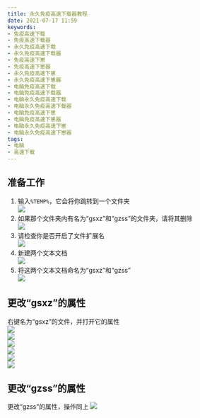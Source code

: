 ```yaml
---
title: 永久免疫高速下载器教程
date: 2021-07-17 11:59
keywords:
- 免疫高速下载
- 免疫高速下载器
- 永久免疫高速下载
- 永久免疫高速下载器
- 免疫高速下崽
- 免疫高速下崽器
- 永久免疫高速下崽
- 永久免疫高速下崽器
- 电脑免疫高速下载
- 电脑免疫高速下载器
- 电脑永久免疫高速下载
- 电脑永久免疫高速下载器
- 电脑免疫高速下崽
- 电脑免疫高速下崽器
- 电脑永久免疫高速下崽
- 电脑永久免疫高速下崽器
tags:
- 电脑
- 高速下载
---
```


## 准备工作
1. 输入`%TEMP%`，它会将你跳转到一个文件夹  
![](http://r.photo.store.qq.com/psc?/V50JJy4Z3NNFas3HXSRb2L3aEL0VsAsl/45NBuzDIW489QBoVep5mcdLAM2P9*h*FP5T3VcovvBjoU7Oc0ixP1TlmZ77blCmstJXGUFqRwboOUYgvA5rHVwsarLezujJfgr8oulCZ0HU!/r)
2. 如果那个文件夹内有名为“gsxz”和“gzss”的文件夹，请将其删除  
![](http://r.photo.store.qq.com/psc?/V50JJy4Z3NNFas3HXSRb2L3aEL0VsAsl/45NBuzDIW489QBoVep5mcdLAM2P9*h*FP5T3VcovvBjSkLTJVTTiQ30KquTDRwWOGd1pDsyqYtAj5BTQ9wDi7YESSv4HgYIK4ZD0EYNLWkg!/r)
3. 请检查你是否开启了文件扩展名  
![](http://r.photo.store.qq.com/psc?/V50JJy4Z3NNFas3HXSRb2L3aEL0VsAsl/45NBuzDIW489QBoVep5mcX6F.GDyadmSqUMHz*HXbxiWNC6U4n1*XEeZ4V21gmZvSkDKqpozqICuZeDy75yjB44wuiOr15B9reUDoZb4rFQ!/r)
4. 新建两个文本文档  
![](http://r.photo.store.qq.com/psc?/V50JJy4Z3NNFas3HXSRb2L3aEL0VsAsl/45NBuzDIW489QBoVep5mcX6F.GDyadmSqUMHz*HXbxgw2tS8Nf*Gqpsfp.dL.0dizH1jzDymkXrtl50JjNsO0D3wxi*Pomxkz1Vmvw47lAY!/r)
5. 将这两个文本文档命名为“gsxz”和“gzss”  
![](http://r.photo.store.qq.com/psc?/V50JJy4Z3NNFas3HXSRb2L3aEL0VsAsl/45NBuzDIW489QBoVep5mcX6F.GDyadmSqUMHz*HXbxiSYuazj2STj.WSG8SKwjsSTROup7HTpZGVNOx3WxV1H7RurU9oio4ZHAAvfKZNmBA!/r)

## 更改“gsxz”的属性
右键名为“gsxz”的文件，并打开它的属性  
![](http://r.photo.store.qq.com/psc?/V50JJy4Z3NNFas3HXSRb2L3aEL0VsAsl/45NBuzDIW489QBoVep5mcX6F.GDyadmSqUMHz*HXbxhs8GfEciKkfaB2HYzAtu46mG0PAeiDY6kyoc2rGbMCISuyuzv1Y*bOkWPRT1nhJZU!/r)  
![](http://r.photo.store.qq.com/psc?/V50JJy4Z3NNFas3HXSRb2L3aEL0VsAsl/45NBuzDIW489QBoVep5mcegVXEWET1fdWGfaNb.ONO2OBMmtI5jg5iGAJvZhnI4kZ64T3SxHWXmm2c2op*I*EceFKjNs5NUBdJpIQzfLAzE!/r)  
![](http://r.photo.store.qq.com/psc?/V50JJy4Z3NNFas3HXSRb2L3aEL0VsAsl/45NBuzDIW489QBoVep5mcegVXEWET1fdWGfaNb.ONO1ttvLLx0ro*8s9bLim1c7WC*4u8.iNQazlvdJ9YbBZ3s54LiES4lg3cwks4zoE7Nk!/r)  
![](http://r.photo.store.qq.com/psc?/V50JJy4Z3NNFas3HXSRb2L3aEL0VsAsl/45NBuzDIW489QBoVep5mcegVXEWET1fdWGfaNb.ONO0W8V4VxNrQZDg8UssPIkHo2Zs.H5mq8KV*tGXBzAgBxP*RhMDQwZaVhVi0B9N3UHk!/r)  
![](http://r.photo.store.qq.com/psc?/V50JJy4Z3NNFas3HXSRb2L3aEL0VsAsl/45NBuzDIW489QBoVep5mcegVXEWET1fdWGfaNb.ONO1OTChQ2t.YIGMs7Yu.VNO4bSJFzfjWeLo4s8s7WgYj4KuHAnAdKCTJZ.9cY6ZrtU0!/r)  
![](http://r.photo.store.qq.com/psc?/V50JJy4Z3NNFas3HXSRb2L3aEL0VsAsl/45NBuzDIW489QBoVep5mcW86kPBcC*KscLXO0.l*s1ap5HVeWcVDdDymMwrBHwAYzP1yy93WChGhGnnEg6XmExkBmjCcavpb7xya1S99mec!/r)

## 更改“gzss”的属性
更改“gzss”的属性，操作同上
![](http://r.photo.store.qq.com/psc?/V50JJy4Z3NNFas3HXSRb2L3aEL0VsAsl/45NBuzDIW489QBoVep5mcW86kPBcC*KscLXO0.l*s1anLv7qFnHzdArS2I6H73XLs600SBKvwh7JPRNyGm9Q4Swww*vRlg2LPguEXwxFQvw!/r)
